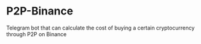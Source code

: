 # P2P-Binance
Telegram bot that can calculate the cost of buying a certain cryptocurrency through P2P on Binance
